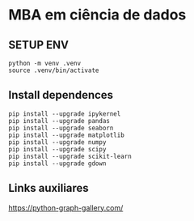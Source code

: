 # MBA em ciência de dados

## SETUP ENV
```shell
python -m venv .venv
source .venv/bin/activate
```

## Install dependences
```shell
pip install --upgrade ipykernel
pip install --upgrade pandas
pip install --upgrade seaborn
pip install --upgrade matplotlib
pip install --upgrade numpy
pip install --upgrade scipy
pip install --upgrade scikit-learn
pip install --upgrade gdown
```


## Links auxiliares

<!-- examplos de gráficos -->
https://python-graph-gallery.com/
